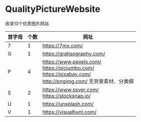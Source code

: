 # QualityPictureWebsite
收录10个优质图片网站

首字母 | 个数 | 网址
---- | ---- | ---- 
7 | 1 | https://7mx.com/ 
G | 1 | https://gratisography.com/ <br>
P | 4 | https://www.pexels.com/ <br> https://picjumbo.com/ <br> https://pixabay.com/ <br> http://pngimg.com/ 无背景素材、分类细 <br> 
S | 2 | https://www.ssyer.com/ <br> https://stocksnap.io/
U | 1 | https://unsplash.com/
V | 1 | https://visualhunt.com/ 

